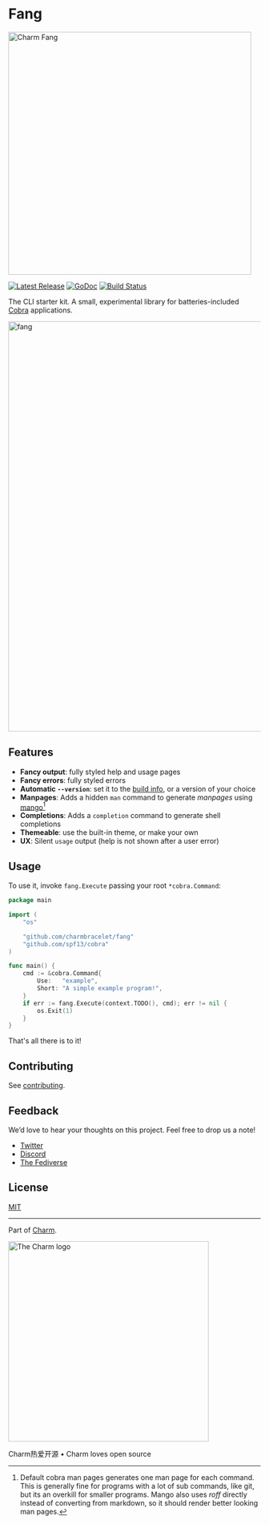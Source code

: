 # Fang

<p>
    <img width="485" alt="Charm Fang" src="https://github.com/user-attachments/assets/3f34ea01-3750-4760-beb2-a1b700e110f5">   
</p>
<p>
    <a href="https://github.com/charmbracelet/fang/releases"><img src="https://img.shields.io/github/release/charmbracelet/fang.svg" alt="Latest Release"></a>
    <a href="https://pkg.go.dev/github.com/charmbracelet/fang?tab=doc"><img src="https://godoc.org/github.com/charmbracelet/fang?status.svg" alt="GoDoc"></a>
    <a href="https://github.com/charmbracelet/fang/actions"><img src="https://github.com/charmbracelet/fang/workflows/build/badge.svg" alt="Build Status"></a>
</p>

The CLI starter kit. A small, experimental library for batteries-included [Cobra][cobra] applications.

<p>
	<img width="819" alt="fang" src="https://github.com/user-attachments/assets/b58a1b10-21bc-4899-a7bf-73ff765a5132" />
</p>

## Features

- **Fancy output**: fully styled help and usage pages
- **Fancy errors**: fully styled errors
- **Automatic `--version`**: set it to the [build info][info], or a version of your choice
- **Manpages**: Adds a hidden `man` command to generate _manpages_ using
  [mango][][^1]
- **Completions**: Adds a `completion` command to generate shell completions
- **Themeable**: use the built-in theme, or make your own
- **UX**: Silent `usage` output (help is not shown after a user error)

[info]: https://pkg.go.dev/runtime/debug#BuildInfo
[cobra]: https://github.com/spf13/cobra
[mango]: https://github.com/muesli/mango

[^1]:
    Default cobra man pages generates one man page for each command. This is
    generally fine for programs with a lot of sub commands, like git, but its an
    overkill for smaller programs.
    Mango also uses _roff_ directly instead of converting from markdown, so it
    should render better looking man pages.

## Usage

To use it, invoke `fang.Execute` passing your root `*cobra.Command`:

```go
package main

import (
	"os"

	"github.com/charmbracelet/fang"
	"github.com/spf13/cobra"
)

func main() {
	cmd := &cobra.Command{
		Use:   "example",
		Short: "A simple example program!",
	}
	if err := fang.Execute(context.TODO(), cmd); err != nil {
		os.Exit(1)
	}
}
```

That's all there is to it!

## Contributing

See [contributing][contribute].

[contribute]: https://github.com/charmbracelet/fang/contribute

## Feedback

We’d love to hear your thoughts on this project. Feel free to drop us a note!

- [Twitter](https://twitter.com/charmcli)
- [Discord](https://charm.sh/chat)
- [The Fediverse](https://mastodon.social/@charmcli)

## License

[MIT](https://github.com/charmbracelet/gum/raw/main/LICENSE)

---

Part of [Charm](https://charm.sh).

<a href="https://charm.sh/"><img alt="The Charm logo" src="https://stuff.charm.sh/charm-badge.jpg" width="400" /></a>

Charm热爱开源 • Charm loves open source
